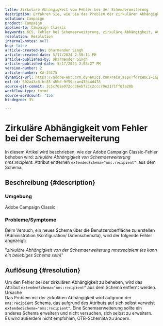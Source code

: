 ```yaml
---
title: Zirkuläre Abhängigkeit vom Fehler bei der Schemaerweiterung
description: Erfahren Sie, wie Sie das Problem der zirkulären Abhängigkeit vom Fehler bei der Schemaerweiterung in Adobe Campaign Classic lösen.
solution: Campaign
product: Campaign
applies-to: Campaign Classic
keywords: KCS, Fehler bei Schemaerweiterung, zirkuläre Abhängigkeit, ACC, Adobe Campaign Classic
resolution: Resolution
internal-notes: null
bug: false
article-created-by: Dharmender Singh
article-created-date: 5/17/2024 2:50:14 PM
article-published-by: Dharmender Singh
article-published-date: 5/17/2024 2:53:27 PM
version-number: 2
article-number: KA-24175
dynamics-url: https://adobe-ent.crm.dynamics.com/main.aspx?forceUCI=1&pagetype=entityrecord&etn=knowledgearticle&id=095a0fc3-5c14-ef11-9f89-000d3a37816b
exl-id: 502a43a6-bc85-4bbd-9f59-cae43344d478
source-git-commit: 3c5c708e972cd36eb72cc2ccc70e2171ff0fa20b
workflow-type: tm+mt
source-wordcount: '156'
ht-degree: 3%

---
```


# Zirkuläre Abhängigkeit vom Fehler bei der Schemaerweiterung


In diesem Artikel wird beschrieben, wie der Adobe Campaign Classic-Fehler behoben wird: *zirkuläre Abhängigkeit von Schemaerweiterung nms:recipient*. Attribut entfernen `extendedSchema="nms:recipient" `aus dem Schema.

## Beschreibung {#description}


### Umgebung

Adobe Campaign Classic

### Probleme/Symptome

Beim Versuch, ein neues Schema über die Benutzeroberfläche zu erstellen (Administration /Konfiguration/ Datenschemata), wird der folgende Fehler angezeigt:

&quot;*zirkuläre Abhängigkeit von der Schemaerweiterung nms:recipient (es kann ein beliebiges Schema sein)*&quot;


## Auflösung {#resolution}


Um den Fehler bei der zirkulären Abhängigkeit zu beheben, wird das Attribut `extendedSchema="nms:recipient"` aus dem Schema entfernt werden.
<br>Ursache<br>
Das Problem mit der zirkulären Abhängigkeit wird aufgrund der `nms:recipient` Schema, das aufgrund des Attributs auf sich selbst verweist `extendedSchema="nms:recipient"`. Eine Schemaerweiterung sollte ein anderes Schema erweitern und nicht versuchen, sich selbst zu erweitern. Es wird außerdem nicht empfohlen, OTB-Schemata zu ändern.

